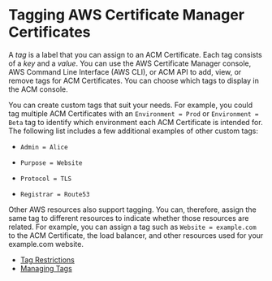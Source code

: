 # Tagging AWS Certificate Manager Certificates<a name="tags"></a>

A *tag* is a label that you can assign to an ACM Certificate\. Each tag consists of a *key* and a *value*\. You can use the AWS Certificate Manager console, AWS Command Line Interface \(AWS CLI\), or ACM API to add, view, or remove tags for ACM Certificates\. You can choose which tags to display in the ACM console\.

You can create custom tags that suit your needs\. For example, you could tag multiple ACM Certificates with an `Environment = Prod` or `Environment = Beta` tag to identify which environment each ACM Certificate is intended for\. The following list includes a few additional examples of other custom tags: 

+ `Admin = Alice`

+ `Purpose = Website`

+ `Protocol = TLS`

+ `Registrar = Route53`

Other AWS resources also support tagging\. You can, therefore, assign the same tag to different resources to indicate whether those resources are related\. For example, you can assign a tag such as `Website = example.com` to the ACM Certificate, the load balancer, and other resources used for your example\.com website\. 


+ [Tag Restrictions](tags-restrictions.md)
+ [Managing Tags](tags-manage.md)